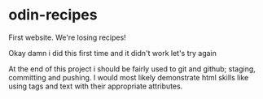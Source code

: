 # odin-recipes
First website. We're losing recipes!

Okay damn i did this first time and it didn't work let's try again

At the end of this project i should be fairly used to git and github; staging, committing and pushing.
I would most likely demonstrate html skills like using tags and text with their appropriate attributes. 